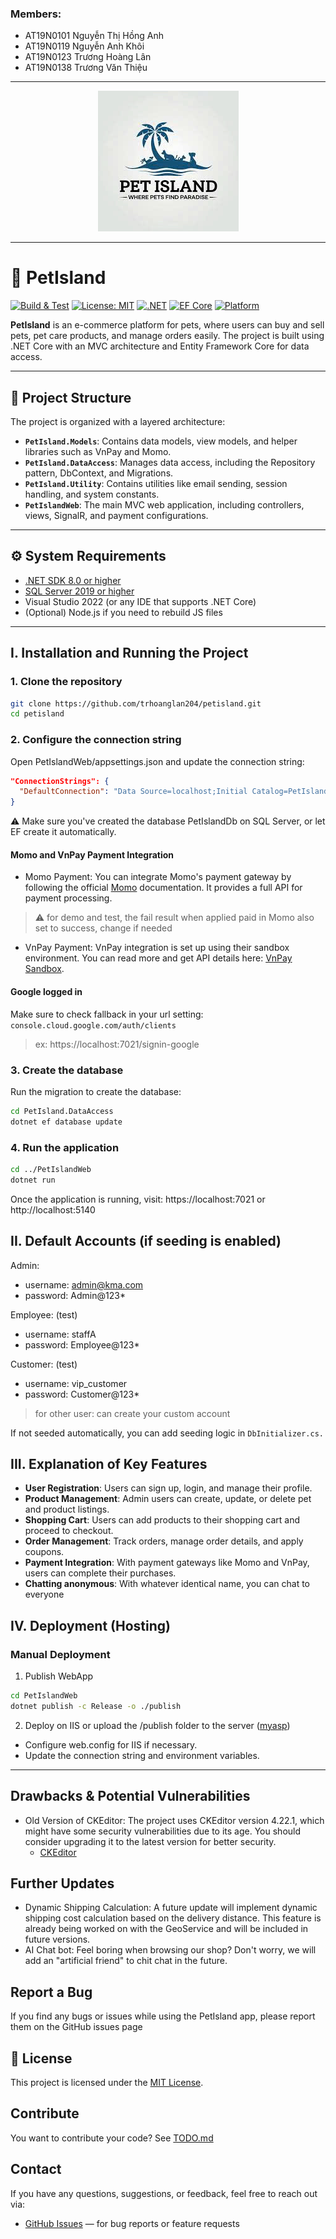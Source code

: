 ### Members:
- AT19N0101 Nguyễn Thị Hồng Anh
- AT19N0119 Nguyễn Anh Khôi
- AT19N0123 Trương Hoàng Lân
- AT19N0138 Trương Văn Thiệu

---
<p align="center">
  <img src="resource/readme/image.png" />
</p>

---

# 🐾 PetIsland

[![Build & Test](https://github.com/trhoanglan204/petisland/actions/workflows/dotnet.yml/badge.svg)](https://github.com/trhoanglan204/petisland/actions)
[![License: MIT](https://img.shields.io/badge/License-MIT-yellow.svg)](https://opensource.org/licenses/MIT)
[![.NET](https://img.shields.io/badge/.NET-7.0-blue.svg)](https://dotnet.microsoft.com/en-us/download/dotnet/7.0)
[![EF Core](https://img.shields.io/badge/Entity%20Framework-Core%207.0-blue.svg)](https://learn.microsoft.com/en-us/ef/core/)
[![Platform](https://img.shields.io/badge/Platform-Web%20MVC%20App-orange.svg)](https://learn.microsoft.com/en-us/aspnet/core/mvc/overview)

**PetIsland** is an e-commerce platform for pets, where users can buy and sell pets, pet care products, and manage orders easily. The project is built using .NET Core with an MVC architecture and Entity Framework Core for data access.

---

## 📁 Project Structure

The project is organized with a layered architecture:

- **`PetIsland.Models`**: Contains data models, view models, and helper libraries such as VnPay and Momo.
- **`PetIsland.DataAccess`**: Manages data access, including the Repository pattern, DbContext, and Migrations.
- **`PetIsland.Utility`**: Contains utilities like email sending, session handling, and system constants.
- **`PetIslandWeb`**: The main MVC web application, including controllers, views, SignalR, and payment configurations.

---

## ⚙️ System Requirements

- [.NET SDK 8.0 or higher](https://dotnet.microsoft.com/en-us/download)
- [SQL Server 2019 or higher](https://www.microsoft.com/en-us/sql-server/sql-server-downloads)
- Visual Studio 2022 (or any IDE that supports .NET Core)
- (Optional) Node.js if you need to rebuild JS files

---

## I. Installation and Running the Project

### 1. Clone the repository

```bash
git clone https://github.com/trhoanglan204/petisland.git
cd petisland
```

### 2. Configure the connection string
Open PetIslandWeb/appsettings.json and update the connection string:

```json
"ConnectionStrings": {
  "DefaultConnection": "Data Source=localhost;Initial Catalog=PetIsland;Integrated Security=True;Trust Server Certificate=True"
}
```
⚠️ Make sure you've created the database PetIslandDb on SQL Server, or let EF create it automatically.

#### Momo and VnPay Payment Integration
- Momo Payment: You can integrate Momo's payment gateway by following the official [Momo](https://developers.momo.vn/v3/vi/download/) documentation. It provides a full API for payment processing.
> ⚠️ for demo and test, the fail result when applied paid in Momo also set to success, change if needed

- VnPay Payment: VnPay integration is set up using their sandbox environment. You can read more and get API details here: [VnPay Sandbox](https://sandbox.vnpayment.vn/apis/vnpay-demo/).

#### Google logged in
Make sure to check fallback in your url setting: ``console.cloud.google.com/auth/clients``
> ex: https://localhost:7021/signin-google

### 3. Create the database
Run the migration to create the database:

```bash
cd PetIsland.DataAccess
dotnet ef database update
```

### 4. Run the application
```bash
cd ../PetIslandWeb
dotnet run
```

Once the application is running, visit: https://localhost:7021 or http://localhost:5140

## II. Default Accounts (if seeding is enabled)
Admin:

- username: admin@kma.com
- password: Admin@123*

Employee: (test)

- username: staffA
- password: Employee@123*

Customer: (test)

- username: vip_customer
- password: Customer@123*

> for other user: can create your custom account

If not seeded automatically, you can add seeding logic in `DbInitializer.cs.`

## III. Explanation of Key Features
- **User Registration**: Users can sign up, login, and manage their profile.
- **Product Management**: Admin users can create, update, or delete pet and product listings.
- **Shopping Cart**: Users can add products to their shopping cart and proceed to checkout.
- **Order Management**: Track orders, manage order details, and apply coupons.
- **Payment Integration**: With payment gateways like Momo and VnPay, users can complete their purchases.
- **Chatting anonymous**: With whatever identical name, you can chat to everyone

## IV. Deployment (Hosting)
### Manual Deployment
1. Publish WebApp
```bash
cd PetIslandWeb
dotnet publish -c Release -o ./publish
```

2. Deploy on IIS or upload the /publish folder to the server ([myasp](https://www.myasp.net/))
- Configure web.config for IIS if necessary.
- Update the connection string and environment variables.

---

## Drawbacks & Potential Vulnerabilities
- Old Version of CKEditor: The project uses CKEditor version 4.22.1, which might have some security vulnerabilities due to its age. You should consider upgrading it to the latest version for better security.
    - [CKEditor](https://cdn.ckeditor.com/4.22.1/standard/ckeditor.js)

## Further Updates
- Dynamic Shipping Calculation: A future update will implement dynamic shipping cost calculation based on the delivery distance. This feature is already being worked on with the GeoService and will be included in future versions.
- AI Chat bot: Feel boring when browsing our shop? Don't worry, we will add an "artificial friend" to chit chat in the future.
## Report a Bug
If you find any bugs or issues while using the PetIsland app, please report them on the GitHub issues page

## 📝 License

This project is licensed under the [MIT License](https://opensource.org/licenses/MIT).

## Contribute

You want to contribute your code? See [TODO.md](/TODO.md)

## Contact

If you have any questions, suggestions, or feedback, feel free to reach out via:

- [GitHub Issues](https://github.com/trhoanglan204/petisland/issues) — for bug reports or feature requests